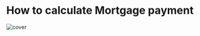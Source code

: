 # How to calculate Mortgage payment

![cover](https://www.wikihow.com/images/thumb/8/8e/Calculate-Mortgage-Payments-Step-5-Version-3.jpg/aid672210-v4-728px-Calculate-Mortgage-Payments-Step-5-Version-3.jpg.webp)
